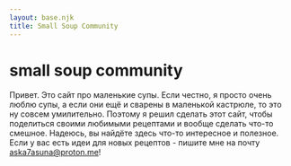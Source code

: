 ```yaml
---
layout: base.njk
title: Small Soup Community
---
```


# small soup community

Привет. Это сайт про маленькие супы. Если честно, я просто очень люблю супы, а если они ещё и сварены в маленькой кастрюле, то это ну совсем умилительно. Поэтому я решил сделать этот сайт, чтобы поделиться своими любимыми рецептами и вообще сделать что-то смешное. Надеюсь, вы найдёте здесь что-то интересное и полезное. Если у вас есть идеи для новых рецептов - пишите мне на почту [aska7asuna@proton.me](mailto:aska7asuna@proton.me)!
